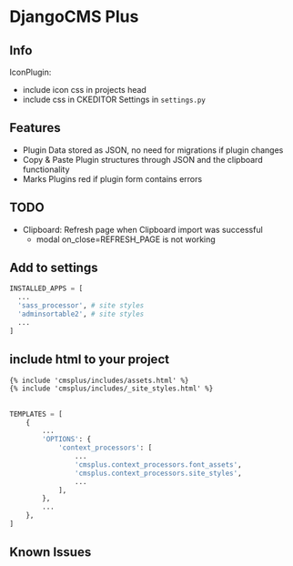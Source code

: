 
# DjangoCMS Plus

## Info
IconPlugin:
- include icon css in projects head
- include css in CKEDITOR Settings in `settings.py`

## Features
- Plugin Data stored as JSON, no need for migrations if plugin changes
- Copy & Paste Plugin structures through JSON and the clipboard functionality
- Marks Plugins red if plugin form contains errors


## TODO
- Clipboard: Refresh page when Clipboard import was successful
  - modal on_close=REFRESH_PAGE is not working


## Add to settings
```python
INSTALLED_APPS = [
  ...
  'sass_processor', # site styles
  'adminsortable2', # site styles
  ...
]
```

## include html to your project
```html
{% include 'cmsplus/includes/assets.html' %}
{% include 'cmsplus/includes/_site_styles.html' %}
```

##

```python add to context_processors
TEMPLATES = [
    {
        ...
        'OPTIONS': {
            'context_processors': [
                ...
                'cmsplus.context_processors.font_assets',
                'cmsplus.context_processors.site_styles',
                ...
            ],
        },
        ...
    },
]
```


## Known Issues
